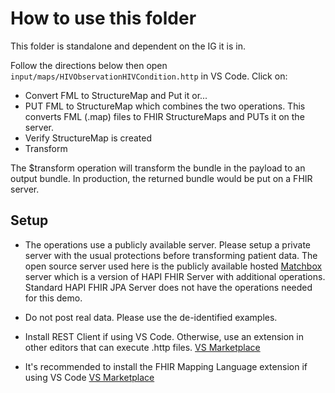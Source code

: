 # How to use this folder

This folder is standalone and dependent on the IG it is in.

Follow the directions below then open `input/maps/HIVObservationHIVCondition.http` in VS Code. Click on:
* Convert FML to StructureMap and Put it or...
* PUT FML to StructureMap which combines the two operations. This converts FML (.map) files to FHIR StructureMaps and PUTs it on the server.
* Verify StructureMap is created
* Transform

The $transform operation will transform the bundle in the payload to an output bundle. In production, the returned bundle would be put on a FHIR server.

## Setup

* The operations use a publicly available server. Please setup a private server with the usual protections before transforming patient data. The open source server used here is the publicly available hosted [Matchbox](https://github.com/ahdis/matchbox) server which is a version of HAPI FHIR Server with additional operations. Standard HAPI FHIR JPA Server does not have the operations needed for this demo.

* Do not post real data. Please use the de-identified examples.

* Install REST Client if using VS Code. Otherwise, use an extension in other editors that can execute .http files.
[VS Marketplace](https://marketplace.visualstudio.com/items?itemName=humao.rest-client)

* It's recommended to install the FHIR Mapping Language extension if using VS Code [VS Marketplace](https://marketplace.visualstudio.com/items?itemName=HealexSystems.fhir-mapping-language-support)

